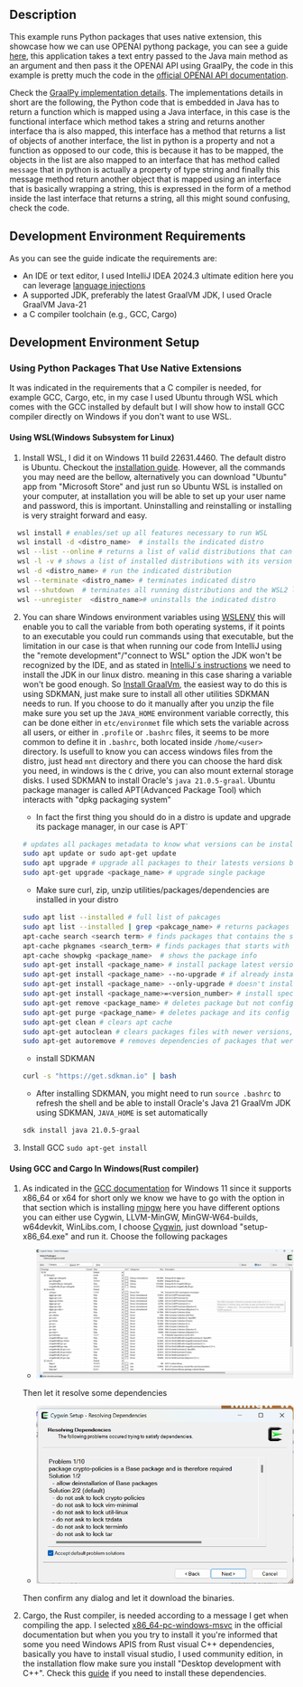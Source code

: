## Description

This example runs Python packages that uses native extension, this showcase how we can use OPENAI pythong package, you can see a guide [here](https://github.com/graalvm/graal-languages-demos/blob/main/graalpy/graalpy-native-extensions-guide/README.md), 
this application takes a text entry passed to the Java main method as an argument and then pass it the OPENAI API using GraalPy,
the code in this example is pretty much the code in the [official OPENAI API documentation](https://platform.openai.com/docs/quickstart/create-and-export-an-api-key).

Check the [GraalPy implementation details](https://platform.openai.com/docs/quickstart/create-and-export-an-api-key). The
implementations details in short are the following, the Python code that is embedded in Java has to return a function
which is mapped using a Java interface, in this case is the functional interface which method takes a string and
returns another interface tha is also mapped, this interface has a method that returns a list of objects of another interface, the list in 
python is a property and not a function as opposed to our code, this is because it has to be mapped, the objects in the list are also mapped
to an interface that has method called `message` that in python is actually a property of type string
and finally this message method return another object that is mapped using an interface that is basically wrapping a string, 
this is expressed in the form of a method inside the last interface that returns a string, all this might sound confusing, check the code.

## Development Environment Requirements

As you can see the guide indicate the requirements are:

* An IDE or text editor, I used IntelliJ IDEA 2024.3 ultimate edition here you can leverage [language injections](https://www.jetbrains.com/help/idea/using-language-injections.html#use-language-injection-comments)
* A supported JDK, preferably the latest GraalVM JDK, I used Oracle GraalVM Java-21
* a C compiler toolchain (e.g., GCC, Cargo)

## Development Environment Setup

### Using Python Packages That Use Native Extensions
It was indicated in the requirements that a C compiler is needed, for example GCC, Cargo, etc, in my case I used 
Ubuntu through WSL which comes with the GCC installed by default but I will show how to install GCC compiler directly
on Windows if you don't want to use WSL.

#### Using WSL(Windows Subsystem for Linux)
1. Install WSL, I did it on Windows 11 build 22631.4460. The default distro is Ubuntu. Checkout the [installation guide](https://learn.microsoft.com/en-us/windows/wsl/install). However, all the commands you may need
are the bellow, alternatively you can download "Ubuntu" app from "Microsoft Store" and just run so Ubuntu WSL is installed on
your computer, at installation you will be able to set up your user name and password, this is important. Uninstalling and 
reinstalling or installing is very straight forward and easy.

```bash
  wsl install # enables/set up all features necessary to run WSL
  wsl install -d <distro_name>  # installs the indicated distro
  wsl --list --online # returns a list of valid distributions that can be installed
  wsl -l -v # shows a list of installed distributions with its version
  wsl -d <distro_name> # run the indicated distribution
  wsl --terminate <distro_name> # terminates indicated distro
  wsl --shutdown  # terminates all running distributions and the WSL2 lightweight utility virtual machine
  wsl --unregister  <distro_name># uninstalls the indicated distro 
```

2. You can share Windows environment variables using [WSLENV](https://learn.microsoft.com/en-us/windows/wsl/filesystems#share-environment-variables-between-windows-and-wsl-with-wslenv) 
this will enable you to call the variable from both operating systems, if it points to an executable you could run commands using that executable, but 
the limitation in our case is that when running our code from IntelliJ using the "remote development"/"connect to WSL" option
the JDK won't be recognized by the IDE, and as stated in [IntelliJ´s instructions](https://www.jetbrains.com/help/idea/how-to-use-wsl-development-environment-in-product.html#create_project_for_wsl)
we need to install the JDK in our linux distro. meaning in this case sharing a variable won't be good enough. So [Install GraalVm](https://www.graalvm.org/latest/getting-started/linux/), the easiest way to 
do this is using SDKMAN, just make sure to install all other utilities SDKMAN needs to run. If you choose to do it manually after you
unzip the file make sure you set up the `JAVA_HOME` environment variable correctly, this can be done either in `etc/environmet` file which
sets the variable across all users, or either in `.profile` or `.bashrc` files, it seems to be more common to define it in `.bashrc`, both 
located inside `/home/<user>` directory. Is usefull to know you can access windows files from the distro, just head `mnt` directory 
and there you can choose the hard disk you need, in windows is the `C` drive, you can also mount external storage disks.
I used SDKMAN to install Oracle's `java 21.0.5-graal`. Ubuntu package manager is called APT(Advanced Package Tool) which interacts
with "dpkg packaging system"

    * In fact the first thing you should do in a distro is update and upgrade its package manager, in our case is APT`
    ```bash
    # updates all packages metadata to know what versions can be installed or upgraded
    sudo apt update or sudo apt-get update
    sudo apt upgrade # upgrade all packages to their latests versions based on the cache/metadata from the package tool database
    sudo apt-get upgrade <package_name> # upgrade single package
    ```
    
    * Make sure curl, zip, unzip utilities/packages/dependencies are installed in your distro
   ```bash
   sudo apt list --installed # full list of pakcages
   sudo apt list --installed | grep <pakcage_name> # returns packages that matches the name
   apt-cache search <search term> # finds packages that contains the search term
   apt-cache pkgnames <search_term> # finds packages that starts with the searc term
   apt-cache showpkg <package_name>  # shows the package info
   sudo apt-get install <package_name> # install package latest version automatically
   sudo apt-get install <package_name> --no-upgrade # if already installed it wont be upgraded to latest version(according to apt database)
   sudo apt-get install <package_name> --only-upgrade # doesn't install package if it doesn't exist, it will only upgrade it if already installed
   sudo apt-get install <package_name>=<version_number> # install specific version
   sudo apt-get remove <package_name> # deletes package but not config files
   sudo apt-get purge <package_name> # deletes package and its config files
   sudo apt-get clean # clears apt cache
   sudo apt-get autoclean # clears packages files with newer versions, meaning they won't be used anymore
   sudo apt-get autoremove # removes dependencies of packages that were unistalled
    ```
   
    * install SDKMAN
   ```bash
   curl -s "https://get.sdkman.io" | bash
    ```
   
   * After installing SDKMAN, you might need to run `source .bashrc` to refresh the shell and be
   able to install Oracle's Java 21 GraalVm JDK using SDKMAN, `JAVA_HOME` is set automatically
   ```bash
   sdk install java 21.0.5-graal
   ```
3. Install GCC `sudo apt-get install`

#### Using GCC and Cargo In Windows(Rust compiler) 
1. As indicated in the [GCC documentation](https://gcc.gnu.org/install/specific.html#windows) for Windows 11
since it supports x86_64 or x64 for short only we know we have to go with the option in that section which is
installing [mingw](https://www.mingw-w64.org/downloads/) here you have different options you can either use Cygwin,
LLVM-MinGW, MinGW-W64-builds, w64devkit, WinLibs.com, I choose [Cygwin](https://cygwin.com/install.html), just download
"setup-x86_64.exe" and run it. Choose the following packages

   * ![](./packages.png)

   Then let it resolve some dependencies

   * ![](resolveDependencies.png)

   Then confirm any dialog and let it download the binaries.


2. Cargo, the Rust compiler, is needed according to a message I get when compiling the app. I selected [x86_64-pc-windows-msvc](https://forge.rust-lang.org/infra/other-installation-methods.html) in the 
official documentation but when you you try to install it you're informed that some you need Windows APIS from Rust visual C++ dependencies, 
basically you have to install visual studio, I used community edition, in the installation flow make sure you install
"Desktop development with C++". Check this [guide](https://learn.microsoft.com/en-us/windows/dev-environment/rust/setup) if you need to install these dependencies.


